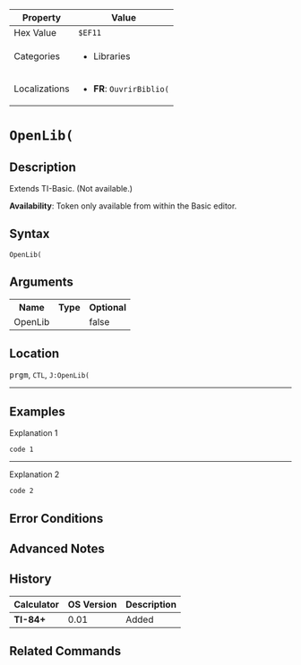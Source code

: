 | Property      | Value |
|---------------|-------|
| Hex Value     | `$EF11`|
| Categories    | <ul><li>Libraries</li></ul> |
| Localizations | <ul><li><b>FR</b>: `OuvrirBiblio(`</li></ul> |

# `OpenLib(`

## Description
Extends TI-Basic. (Not available.)


<b>Availability</b>: Token only available from within the Basic editor.

## Syntax
`OpenLib(`

## Arguments
<table>
<tr><th>Name</th><th>Type</th><th>Optional</th></tr>

<tr><td>OpenLib</td><td></td><td>false</td></tr>

</table>

## Location
<kbd>prgm</kbd>, `CTL`, `J:OpenLib(`
<hr>

## Examples

Explanation 1
```ti-basic
code 1
```
---
Explanation 2
```ti-basic
code 2
```

## Error Conditions


## Advanced Notes


## History
| Calculator | OS Version | Description |
|------------|------------|-------------|
| <b>TI-84+</b> | 0.01 | Added

## Related Commands

    